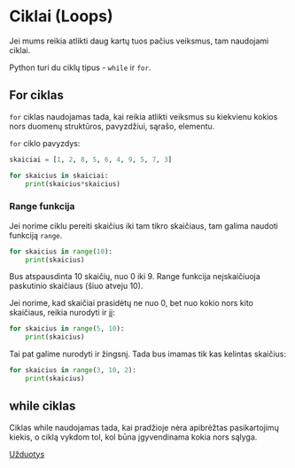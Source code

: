 # Ciklai (Loops)

Jei mums reikia atlikti daug kartų tuos pačius veiksmus, tam naudojami ciklai. 

Python turi du ciklų tipus - `while` ir `for`.

## For ciklas

`for` ciklas naudojamas tada, kai reikia atlikti veiksmus su kiekvienu kokios nors duomenų struktūros, pavyzdžiui, sąrašo, elementu.

`for` ciklo pavyzdys:

```python
skaiciai = [1, 2, 8, 5, 6, 4, 9, 5, 7, 3]

for skaicius in skaiciai:
    print(skaicius*skaicius)
```

### Range funkcija

Jei norime ciklu pereiti skaičius iki tam tikro skaičiaus, tam galima naudoti funkciją `range`. 

```python
for skaicius in range(10):
    print(skaicius)
```

Bus atspausdinta 10 skaičių, nuo 0 iki 9. Range funkcija neįskaičiuoja paskutinio skaičiaus (šiuo atveju 10).

Jei norime, kad skaičiai prasidėtų ne nuo 0, bet nuo kokio nors kito skaičiaus, reikia nurodyti ir jį:

```python
for skaicius in range(5, 10):
    print(skaicius)
```

Tai pat galime nurodyti ir žingsnį. Tada bus imamas tik kas kelintas skaičius:

```python
for skaicius in range(3, 10, 2):
    print(skaicius)
```

## while ciklas

Ciklas while naudojamas tada, kai pradžioje nėra apibrėžtas pasikartojimų kiekis, o ciklą vykdom tol, kol būna įgyvendinama kokia nors sąlyga. 







[Užduotys](https://github.com/karina-klinkeviciute/PTUAE1/blob/main/l8-loops-exercises.md)
